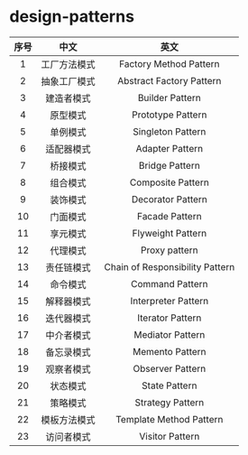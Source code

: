 # design-patterns

| 序号 | 中文 | 英文 |
| :---: | :---: | :---: |
| 1 | 工厂方法模式	| Factory Method Pattern    |
| 2 | 抽象工厂模式	| Abstract Factory Pattern  |
| 3 | 建造者模式	    | Builder Pattern   |
| 4 | 原型模式	    | Prototype Pattern |
| 5 | 单例模式    	| Singleton Pattern |
| 6 | 适配器模式	    | Adapter Pattern   |
| 7 | 桥接模式    	| Bridge Pattern    |
| 8 | 组合模式	    | Composite Pattern |
| 9 | 装饰模式	    | Decorator Pattern |
| 10 | 门面模式      | Facade Pattern   |
| 11 | 享元模式    	| Flyweight Pattern |
| 12 | 代理模式    	| Proxy pattern |
| 13 | 责任链模式	| Chain of Responsibility Pattern   |
| 14 | 命令模式	    | Command Pattern   |
| 15 | 解释器模式	| Interpreter Pattern   |
| 16 | 迭代器模式	| Iterator Pattern  |
| 17 | 中介者模式	| Mediator Pattern  |
| 18 | 备忘录模式	| Memento Pattern   |
| 19 | 观察者模式	| Observer Pattern  |
| 20 | 状态模式    	| State Pattern |
| 21 | 策略模式	    | Strategy Pattern  |
| 22 | 模板方法模式	| Template Method Pattern   |
| 23 | 访问者模式	| Visitor Pattern   |